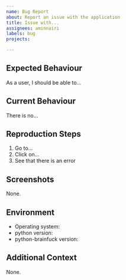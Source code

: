 ```yaml
---
name: Bug Report
about: Report an issue with the application
title: Issue with...
assignees: aminnairi
labels: bug
projects: 

---
```


## Expected Behaviour

As a user, I should be able to...

## Current Behaviour

There is no...

## Reproduction Steps

1. Go to...
2. Click on...
3. See that there is an error

## Screenshots

None.

## Environment

- Operating system:
- python version:
- python-brainfuck version:

## Additional Context

None.
